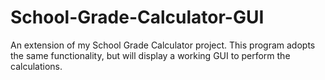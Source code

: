 # School-Grade-Calculator-GUI
An extension of my School Grade Calculator project. This program adopts the same functionality, but will display a working GUI to perform the calculations.
